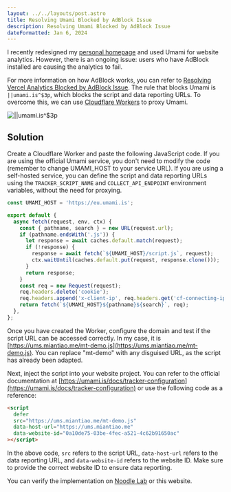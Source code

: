 ```yaml
---
layout: ../../layouts/post.astro
title: Resolving Umami Blocked by AdBlock Issue
description: Resolving Umami Blocked by AdBlock Issue
dateFormatted: Jan 6, 2024
---
```


I recently redesigned my [personal homepage](https://mt.ci/) and used Umami for website analytics. However, there is an ongoing issue: users who have AdBlock installed are causing the analytics to fail.

For more information on how AdBlock works, you can refer to [Resolving Vercel Analytics Blocked by AdBlock Issue](11). The rule that blocks Umami is `||umami.is^$3p`, which blocks the script and data reporting URLs. To overcome this, we can use [Cloudflare Workers](https://workers.cloudflare.com/) to proxy Umami.

![||umami.is^$3p](https://static.miantiao.me/share/2024/CNrM78/ha30pV.png)

## Solution

Create a Cloudflare Worker and paste the following JavaScript code. If you are using the official Umami service, you don't need to modify the code (remember to change UMAMI_HOST to your service URL). If you are using a self-hosted service, you can define the script and data reporting URLs using the `TRACKER_SCRIPT_NAME` and `COLLECT_API_ENDPOINT` environment variables, without the need for proxying.

```js
const UMAMI_HOST = 'https://eu.umami.is';

export default {
  async fetch(request, env, ctx) {
    const { pathname, search } = new URL(request.url);
    if (pathname.endsWith('.js')) {
      let response = await caches.default.match(request);
      if (!response) {
        response = await fetch(`${UMAMI_HOST}/script.js`, request);
        ctx.waitUntil(caches.default.put(request, response.clone()));
      }
      return response;
    }
    const req = new Request(request);
    req.headers.delete('cookie');
    req.headers.append('x-client-ip', req.headers.get('cf-connecting-ip'));
    return fetch(`${UMAMI_HOST}${pathname}${search}`, req);
  },
};
```

Once you have created the Worker, configure the domain and test if the script URL can be accessed correctly. In my case, it is [https://ums.miantiao.me/mt-demo.js](https://ums.miantiao.me/mt-demo.js). You can replace "mt-demo" with any disguised URL, as the script has already been adapted.

Next, inject the script into your website project. You can refer to the official documentation at [https://umami.is/docs/tracker-configuration](https://umami.is/docs/tracker-configuration) or use the following code as a reference:

```html
<script
  defer
  src="https://ums.miantiao.me/mt-demo.js"
  data-host-url="https://ums.miantiao.me"
  data-website-id="0a10de75-03be-4fec-a521-4c62b91650ac"
></script>
```

In the above code, `src` refers to the script URL, `data-host-url` refers to the data reporting URL, and `data-website-id` refers to the website ID. Make sure to provide the correct website ID to ensure data reporting.

You can verify the implementation on [Noodle Lab](https://mt.ci/) or this website.

